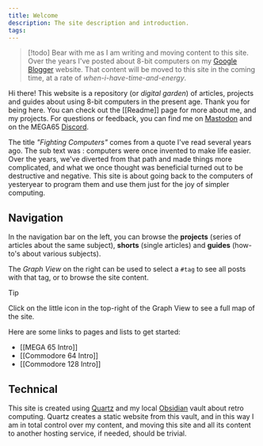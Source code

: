 ```yaml
---
title: Welcome
description: The site description and introduction.
tags:
---
```

>[!todo]
>Bear with me as I am writing and moving content to this site. Over the years I've posted about 8-bit computers on my [Google Blogger](https://devdef.blogspot.com/) website. That content will be moved to this site in the coming time, at a rate of *when-i-have-time-and-energy*.

Hi there! This website is a repository (or *digital garden*) of articles, projects and guides about using 8-bit computers in the present age. Thank you for being here. You can check out the [[Readme]] page for more about me, and my projects. For questions or feedback, you can find me on [Mastodon](https://oldbytes.space/@wiebow) and on the MEGA65 [Discord](https://discord.com/invite/5DNvESf).

The title *"Fighting Computers"* comes from a quote I've read several years ago. The sub text was : computers were once invented to make life easier. Over the years, we've diverted from that path and made things more complicated, and what we once thought was beneficial turned out to be destructive and negative. This site is about going back to the computers of yesteryear to program them and use them just for the joy of simpler computing.

## Navigation

In the navigation bar on the left, you can browse the **projects** (series of articles about the same subject), **shorts** (single articles) and **guides** (how-to's about various subjects).

The *Graph View* on the right can be used to select a `#tag` to see all posts with that tag, or to browse the site content.

>[!Tip]
>Click on the little icon in the top-right of the Graph View to see a full map of the site.

Here are some links to pages and lists to get started:

* [[MEGA 65 Intro]]
* [[Commodore 64 Intro]]
* [[Commodore 128 Intro]]

## Technical

This site is created using [Quartz](https://quartz.jzhao.xyz/) and my local [Obsidian](https://obsidian.md) vault about retro computing. Quartz creates a static website from this vault, and in this way I am in total control over my content, and moving this site and all its content to another hosting service, if needed, should be trivial.
